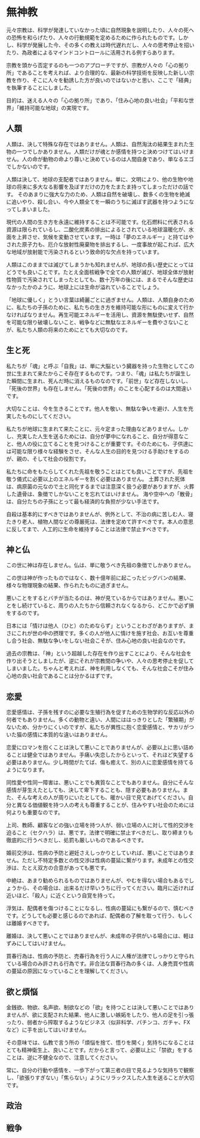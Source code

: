 # 無神教

元々宗教は、科学が発達していなかった頃に自然現象を説明したり、人々の死への恐怖を和らげたり、人々の行動規範を定めるために作られたものです。しかし、科学が発展した今、その多くの教えは時代遅れだし、人々の思考停止を招いたり、為政者によるマインドコントロールに活用される例すらあります。

宗教を頭から否定するのも一つのアプローチですが、宗教が人々の「心の拠り所」であることを考えれば、より合理的な、最新の科学技術を反映した新しい宗教を作り、そこに人々を勧誘した方が良いのではないかと思い、ここで「経典」を執筆することにしました。

目的は、迷える人々の「心の拠り所」であり、「住み心地の良い社会」「平和な世界」「維持可能な地球」の実現です。

## 人類

人類は、決して特殊な存在ではありません。人類は、自然淘汰の結果生まれた生物の一つでしかありません。人類だけが魂とか感情を持つと決めつけてはいけません。人の命が動物の命より尊いと決めているのは人間自身であり、単なるエゴでしかないのです。

人類は決して、地球の支配者ではありません。単に、文明により、他の生物や地球の将来に多大なる影響を及ぼすだけの力をたまたま持ってしまっただけの話です。
そのあまりに強大な力のため、人類は自然を破壊し、数多くの生物を絶滅に追いやり、殺し合い、今や人類全てを一瞬のうちに滅ぼす武器を持つようになってしまいました。

現代の人間の生き方を永遠に維持することは不可能です。化石燃料に代表される資源は限られているし、二酸化炭素の排出によるとされている地球温暖化が、水面を上昇させ、気候を変動させています。一時は「夢のエネルギー」と持てはやされた原子力も、厄介な放射性廃棄物を排出するし、一度事故が起これば、広大な地域が放射能で汚染されるという致命的な欠点を持っています。

人類はこのままでは滅びてしまうかも知れませんが、地球の長い歴史にとってはどうでも良いことです。たとえ全面核戦争で全ての人類が滅び、地球全体が放射性物質で汚染されてしまったとしても、数十万年の後には、まるでそんな歴史はなかったかのように、地球上には生命が溢れていることでしょう。

「地球に優しく」とうい言葉は綺麗ごとに過ぎません。人類は、人類自身のために、私たちの子孫のために、私たちの生き方を維持可能な形にものに変えて行かなければなりません。再生可能エネルギーを活用し、資源を無駄使いせず、自然を可能な限り破壊しないこと、戦争などに無駄なエネルギーを費やさないことが、私たち人類の将来のためにとても大切なのです。

## 生と死

私たちが「魂」と呼ぶ「自我」は、単に大脳という臓器を持った生物としてこの世に生まれて来たからこそ存在するものです。つまり、「魂」は私たちが誕生した瞬間に生まれ、死んだ時に消えるものなのです。「前世」など存在しないし、「死後の世界」も存在しません。「死後の世界」のことを心配するのは大間違いです。

大切なことは、今を生きることです。他人を敬い、無駄な争いを避け、人生を充実したものにしてください。

私たちが地球に生まれて来たことに、元々定まった理由などありません。しかし、充実した人生を送るためには、自分が夢中になれること、自分が得意なこと、他人の役に立てることを見つけることが重要です。そのためにも、子供達には可能な限り様々な経験をさせ、そんな人生の目的を見つける手助けをするのが、親の、そして社会の役割です。

私たちに命をもたらしてくれた先祖を敬うことはとても良いことですが、先祖を敬う儀式に必要以上のエネルギーを割く必要はありません。
土葬された死体は、病原菌の元なので土と同化するまでは注意深く扱う必要がありますが、火葬した遺骨は、象徴でしかないことを忘れてはいけません。
海や空中への「散骨」は、自分たちの子孫にとって最も経済的な負担が少ない手法です。

自殺は基本的にすべきではありませんが、例外として、不治の病に苦しむ人、寝たきり老人、植物人間などの尊厳死は、法律を定めて許すべきです。本人の意思に反してまで、人工的に生命を維持することは法律で禁止すべきです。

## 神と仏

この世に神は存在しません。仏は、単に敬うべき先祖の象徴でしかありません。

この世は神が作ったものではなく、数十億年前に起こったビッグバンの結果、様々な物理現象の結果、作られたものに過ぎません。

悪いことをするとバチが当たるのは、神が見ているからではありません。悪いことをし続けていると、周りの人たちから信頼されなくなるから、どこかで必ず損をするのです。

日本には「情けは他人（ひと）のためならず」ということわざがありますが、まさにこれが世の中の摂理です。多くの人が他人に情けを施す社会、お互いを尊重し合う社会、無駄な争いをしない社会こそが、住み心地の良い社会なのです。

過去の宗教は、「神」という超越した存在を作り出すことにより、そんな社会を作り出そうとしましたが、逆にそれが宗教間の争いや、人々の思考停止を促してしまいました。ちゃんと考えれば、神を利用しなくても、そんな社会こそが住み心地の良い社会であることは分かるはずです。

## 恋愛

恋愛感情は、子孫を残すのに必要な生殖行為を促すための生物学的な反応以外の何者でもありません。多くの動物と違い、人間にははっきりとした「繁殖期」がないため、分かりにくいのですが、私たちが異性に抱く恋愛感情と、サカリがついた猫の感情に本質的な違いはありません。

恋愛にロマンを抱くことは決して悪いことでありませんが、必要以上に思い詰めることは健全ではありません。手痛い失恋したからといって、それほど失望する必要はありません。少し時間がたてば、傷も癒えて、別の人に恋愛感情を持てるようになります。

同性愛や性同一障害は、悪いことでも異質なことでもありません。自分にそんな感情が芽生えたとしても、決して卑下することも、隠す必要もありません。また、そんな考えの人が周りにいたとしても、暖かい目で見てあげてください。自分と異なる価値観を持つ人の考えも尊重することが、住みやすい社会のためには何よりも重要なのです。

上司、教師、顧客などの強い立場を持つ人が、弱い立場の人に対して性的交渉を迫ること（セクハラ）は、悪です。法律で明確に禁止すべきだし、取り締まりも徹底的に行うべきだし、処罰も厳しいものであるべきです。

婚前交渉は、性病の予防と避妊さえしっかりとしていれば、悪いことではありません。ただし不特定多数との性交渉は性病の蔓延に繋がります。未成年との性交渉は、たとえ双方の合意があっても悪です。

中絶は、あまり勧められるものではありませんが、やむを得ない場合もあるでしょうから、その場合は、出来るだけ早いうちに行ってください。臨月に近ければ近いほど、「殺人」に近くという自覚を持って。

浮気は、配偶者を傷つけることになるし、性病の蔓延にも繋がるので、慎むべきです。どうしても必要と感じるのであれば、配偶者の了解を取って行う、もしくは離婚すべきです。

離婚は、決して悪いことではありませんが、未成年の子供がいる場合には、軽はずみにしてはいけません。

買春行為は、性病の予防と、売春行為を行う人に人権が法律でしっかりと守られている場合のみ許される行為です。非合法な買春行為の多くは、人身売買や性病の蔓延の原因になっていることを理解してください。

## 欲と煩悩

金銭欲、物欲、名声欲、制欲などの「欲」を持つことは決して悪いことではありませんが、欲に支配された結果、他人に激しい嫉妬をしたり、他人の足を引っ張ったり、弱者から搾取するようなビジネス（似非科学、パチンコ、ガチャ、FXなど）に手を出してはいけません。

その意味では、仏教で言う所の「煩悩を捨て、悟りを開く」気持ちになることはとても精神衛生上、良いことです。だからと言って、必要以上に「禁欲」をすることは、逆に不健全なので、注意してください。

常に、自分の行動や感情を、一歩下がって第三者の目で見るような気持ちで観察し、「欲張りすぎない」「焦らない」ようにリラックスした人生を送ることが大切です。

## 政治

## 戦争

